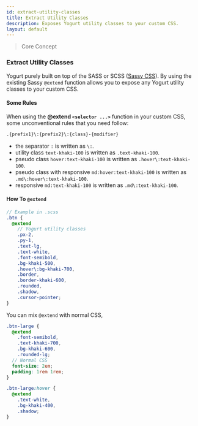 ```yaml
---
id: extract-utility-classes
title: Extract Utility Classes
description: Exposes Yogurt utility classes to your custom CSS.
layout: default
---
```


> Core Concept

### Extract Utility Classes

Yogurt purely built on top of the SASS or SCSS ([Sassy CSS](Sass-lang.com)). By using the existing Sassy `@extend` function allows you to expose any Yogurt utility classes to your custom CSS.

#### Some Rules

When using the **@extend `<selector ...>`** function in your custom CSS, some unconventional rules that you need follow:

```html
.{prefix1}\:{prefix2}\:{class}-{modifier}
```

- the separator `:` is written as `\:`.
- utility class `text-khaki-100` is written as `.text-khaki-100`.
- pseudo class `hover:text-khaki-100` is written as `.hover\:text-khaki-100`.
- pseudo class with responsive `md:hover:text-khaki-100` is written as `.md\:hover\:text-khaki-100`.
- responsive `md:text-khaki-100` is written as `.md\:text-khaki-100`.

#### How To `@extend`

```scss
// Example in .scss
.btn {
  @extend
    // Yogurt utility classes
    .px-2,
    .py-1,
    .text-lg,
    .text-white,
    .font-semibold,
    .bg-khaki-500,
    .hover\:bg-khaki-700,
    .border,
    .border-khaki-600,
    .rounded,
    .shadow,
    .cursor-pointer;
}
```

You can mix `@extend` with normal CSS,

```scss
.btn-large {
  @extend
    .font-semibold,
    .text-khaki-700,
    .bg-khaki-600,
    .rounded-lg;
  // Normal CSS
  font-size: 2em;
  padding: 1rem 1rem;
}
```

```scss
.btn-large:hover {
  @extend
    .text-white,
    .bg-khaki-400,
    .shadow;
}
```
